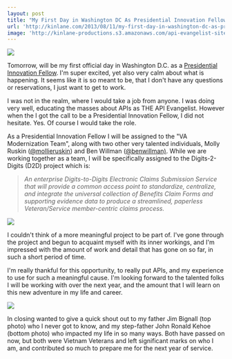 ```yaml
---
layout: post
title: "My First Day in Washington DC As Presidential Innovation Fellow"
url: 'http://kinlane.com/2013/08/11/my-first-day-in-washington-dc-as-presidential-innovation-fellow/'
image: 'http://kinlane-productions.s3.amazonaws.com/api-evangelist-site/blog/kinlane-white-house-3-web.jpg'
---
```


![][1]

Tomorrow, will be my first official day in Washington D.C. as a [Presidential Innovation Fellow][2]. I'm super excited, yet also very calm about what is happening. It seems like it is so meant to be, that I don't have any questions or reservations, I just want to get to work.

I was not in the realm, where I would take a job from anyone. I was doing very well, educating the masses about APIs as THE API Evangelist. However when the I got the call to be a Presidential Innovation Fellow, I did not hesitate. Yes. Of course I would take the role.

As a Presidential Innovation Fellow I will be assigned to the "VA Modernization Team", along with two other very talented individuals, Molly Ruskin ([@mollieruskin][3]) and Ben Willman ([@benwillman)][4]. While we are working together as a team, I will be specifically assigned to the Digits-2-Digits (D2D) project which is:

> _An enterprise Digits-to-Digits Electronic Claims Submission Service that will provide a common access point to standardize, centralize, and integrate the universal collection of Benefits Claim Forms and supporting evidence data to produce a streamlined, paperless Veteran/Service member-centric claims process._

![][5]

I couldn't think of a more meaningful project to be part of. I've gone through the project and begun to acquaint myself with its inner workings, and I'm impressed with the amount of work and detail that has gone on so far, in such a short period of time.

I'm really thankful for this opportunity, to really put APIs, and my experience to use for such a meaningful cause. I'm looking forward to the talented folks I will be working with over the next year, and the amount that I will learn on this new adventure in my life and career.

![][6]

In closing wanted to give a quick shout out to my father Jim Bignall (top photo) who I never got to know, and my step-father John Ronald Kehoe (bottom photo) who impacted my life in so many ways. Both have passed on now, but both were Vietnam Veterans and left significant marks on who I am, and contributed so much to prepare me for the next year of service.

   [1]: https://s3.amazonaws.com/kinlane-productions/kin-lane/kinlane-white-house-3-web.jpg
   [2]: http://www.whitehouse.gov/innovationfellows/round-2-fellows
   [3]: https://twitter.com/mollieruskin
   [4]: /admin/blog/benwillman
   [5]: https://s3.amazonaws.com/kinlane-productions/kin-lane/william-bignall-1.jpg
   [6]: https://s3.amazonaws.com/kinlane-productions/kin-lane/John-Ronald-Kehoe.png
